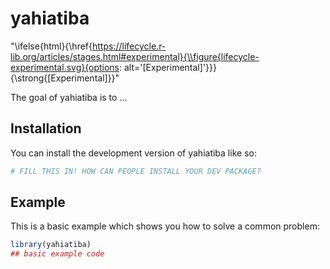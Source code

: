 
# yahiatiba

<!-- badges: start -->

"\\ifelse{html}{\\href{https://lifecycle.r-lib.org/articles/stages.html#experimental}{\\figure{lifecycle-experimental.svg}{options: alt='[Experimental]'}}}{\\strong{[Experimental]}}"
<!-- badges: end -->

The goal of yahiatiba is to ...

## Installation

You can install the development version of yahiatiba like so:

``` r
# FILL THIS IN! HOW CAN PEOPLE INSTALL YOUR DEV PACKAGE?
```

## Example

This is a basic example which shows you how to solve a common problem:

``` r
library(yahiatiba)
## basic example code
```

